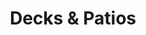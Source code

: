 ---
title: "Decks & Patios"
slug: "decks-patios"
pageTitle: "Custom Decks and Patios"
icon: "/images/service-icons/service-icon_decks.svg"
description: "Turn your yard into a destination with custom decks and patios. Built to last, they’re perfect for relaxing or entertaining."
btntxt: "About Deck Options"
about: "A well-designed deck or patio can transform your outdoor space into the perfect place to relax, entertain, and enjoy the beauty of Northern New Mexico. At Los Alamos Landscaping & More, we specialize in creating custom decks and patios that blend seamlessly with your home and landscape. Whether you’re envisioning a cozy patio for quiet evenings or a spacious deck for hosting family and friends, our team delivers durable, high-quality craftsmanship tailored to your needs. Built to withstand the elements and enhance your outdoor living experience, our decks and patios are designed to be as functional as they are beautiful. Let us help you create a space where memories are made."
image: "/images/uploads/decks-patios_main-img.webp"
alt: "A modern deck with horizontal black railings and a wooden top rail, blending seamlessly with a stone exterior and overlooking a scenic view."
imageTwo: "/images/uploads/decks-patios_imgTwo.webp"
altTwo: "Close-up view of a stamped concrete surface with an irregular stone pattern in shades of brown and beige, featuring textured details that mimic natural stone."
gallery:
  - image: "/images/uploads/decks-patios_img-1.webp"
    alt: "A cozy deck with sleek black railings overlooking a lush, tree-filled backyard, featuring two reclining chairs for relaxation."
  - image: "/images/uploads/decks-patios_img-2.webp"
    alt: "A backyard patio with stamped concrete, artificial turf, and a raised stone planter, creating a functional and inviting outdoor space."
  - image: "/images/uploads/decks-patios_img-3.webp"
    alt: "A spacious stamped concrete patio with a textured finish, perfect for outdoor gatherings, surrounded by a wooden fence and trees."
  - image: "/images/uploads/decks-patios_img-4.webp"
    alt: "A custom hardscaped patio with built-in seating, a fire pit, and tiered retaining walls, ideal for entertaining and relaxation."
  - image: "/images/uploads/decks-patios_img-5.webp"
    alt: "A large driveway or patio made of interlocking pavers, showcasing a durable and stylish hardscape design."
  - image: "/images/uploads/decks-patios_img-6.webp"
    alt: "A modern deck with horizontal black railings and a wooden top rail, blending seamlessly with a stone exterior and overlooking a scenic view."
---